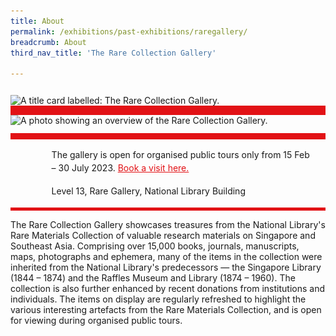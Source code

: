 ```yaml
---
title: About
permalink: /exhibitions/past-exhibitions/raregallery/
breadcrumb: About
third_nav_title: 'The Rare Collection Gallery'

---
```



<section class="section__about">
<div class="container__card">
    <div class="row">
        <div class="col is-full" style="border-bottom: 15px solid #E21216; padding: 12px 0 0 0;">
            <img srcset="/images/event-images/rarecollection/the-rare-collection-gallery-tab-banner_v2_400w.jpg 400w, /images/event-images/rarecollection/the-rare-collection-gallery-tab-banner_v2_1000w.jpg 1000w" sizes="(max-width: 500px) 40vw, 100vw" height="250" width="1000" src="/images/event-images/rarecollection/the-rare-collection-gallery-tab-banner_v2_400w.jpg" alt="A title card labelled: The Rare Collection Gallery.">
        </div>
    </div>    
    <div class="row">
        <div class="col is-full" style="padding: 0 0 12px 0;">
            <img srcset="/images/event-images/rarecollection/the-rare-collection-gallery-main-image_400w.jpg 400w, /images/event-images/rarecollection/the-rare-collection-gallery-main-image_1000w.jpg 1000w" sizes="(max-width: 500px) 40vw, 100vw" height="667" width="1000" src="/images/event-images/rarecollection/the-rare-collection-gallery-main-image_400w.jpg" alt="A photo showing an overview of the Rare Collection Gallery.">
        </div>
    </div>
        <div class="row">
            <div class="col" style="border-top: 10px solid #E21216; border-bottom: 5px solid #E21216;">
                <ul style="list-style: none; margin-left: 5px;">
                        <li style="margin-bottom: 1rem; padding-right: 20px;">
                            <span class="sgds-icon sgds-icon-calendar" style="font-size: 150%; display: inline-block; float: left; vertical-align: middle;"></span>
                            <div style="line-height: 150%; padding-left: 2.3rem;">The gallery is open for organised public tours only from 15 Feb &ndash; 30 July 2023. <a href="https://www.eventbrite.sg/e/light-amidst-adversity-gallery-tour-tickets-525385491147" target="_blank" style="color:#E21216;">Book a visit here.</a></div>
                        </li> 
                        <li style="margin-bottom: 1rem;">
                            <span class="sgds-icon sgds-icon-map" style="font-size: 150%; display: inline-block; float: left; vertical-align: middle;"></span>
                            <div style="line-height: 150%; padding-left: 2.3rem;">Level 13, Rare Gallery, National Library Building</div>
                        </li>
                    </ul>
                </div>
            </div>
</div>
    
<div class="container__description">
    <div class="row">
        <div class="col is-full padding--top--lg">
            <p>The Rare Collection Gallery showcases treasures from the National Library's Rare Materials Collection of valuable research materials on Singapore and Southeast Asia. Comprising over 15,000 books, journals, manuscripts, maps, photographs and ephemera, many of the items in the collection were inherited from the National Library's predecessors &mdash; the Singapore Library (1844 &ndash; 1874) and the Raffles Museum and Library (1874 &ndash; 1960). The collection is also further enhanced by recent donations from institutions and individuals. The items on display are regularly refreshed to highlight the various interesting artefacts from the Rare Materials Collection, and is open for viewing during organised public tours.</p>
        </div>
    </div>
</div>
</section>

